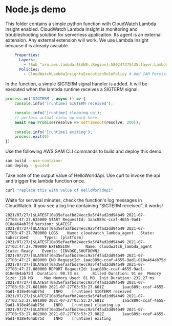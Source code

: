 # Node.js demo

This folder contains a simple python function with CloudWatch Lambda Insight enabled. CloudWatch Lambda Insight is monitoring and troubleshooting solution for serverless applicaiton. Its agent is an external extension. Any external extension will work. We use Lambda Insight because it is already avaiable.

```yaml
    Properties:
      Layers:
        - !Sub "arn:aws:lambda:${AWS::Region}:580247275435:layer:LambdaInsightsExtension:14" # Add Lambda Insight Extension
      Policies:
        - CloudWatchLambdaInsightsExecutionRolePolicy # Add IAM Permission for Lambda Insight Extension
```

In the function, a simple SIGTERM signal handler is added. It will be executed when the lambda runtime receives a SIGTERM signal.

```javascript
process.on('SIGTERM', async () => {
    console.info('[runtime] SIGTERM received');

    console.info('[runtime] cleaning up');
    // perform actual clean up work here. 
    await new Promise(resolve => setTimeout(resolve, 200));
    
    console.info('[runtime] exiting');
    process.exit(0)
});
```

Use the following AWS SAM CLI commands to build and deploy this demo.

```bash
sam build --use-container
sam deploy --guided 
```

Take note of the output value of HelloWorldApi. Use curl to invoke the api and trigger the lambda function once.

```bash
curl "replace this with value of HelloWorldApi"
```

Waite for serveral minutes, check the function's log messages in CloudWatch. If you see a log line containing "SIGTERM received", it works!

```
2021/07/27/[$LATEST]0a35efaafbd24ecc9a5f4fad2dd94b49 2021-07-27T03:47:27.635000 START RequestId: 1aac889c-ccaf-4655-9ad1-018e464ab75d Version: $LATEST
2021/07/27/[$LATEST]0a35efaafbd24ecc9a5f4fad2dd94b49 2021-07-27T03:47:27.789000 LOGS    Name: cloudwatch_lambda_agent   State: Subscribed       Types: [platform]
2021/07/27/[$LATEST]0a35efaafbd24ecc9a5f4fad2dd94b49 2021-07-27T03:47:27.789000 EXTENSION       Name: cloudwatch_lambda_agent   State: Ready    Events: [INVOKE,SHUTDOWN]
2021/07/27/[$LATEST]0a35efaafbd24ecc9a5f4fad2dd94b49 2021-07-27T03:47:27.880000 END RequestId: 1aac889c-ccaf-4655-9ad1-018e464ab75d
2021/07/27/[$LATEST]0a35efaafbd24ecc9a5f4fad2dd94b49 2021-07-27T03:47:27.880000 REPORT RequestId: 1aac889c-ccaf-4655-9ad1-018e464ab75d  Duration: 90.73 ms      Billed Duration: 91 ms  Memory Size: 128 MB     Max Memory Used: 81 MB  Init Duration: 232.27 ms
2021/07/27/[$LATEST]0a35efaafbd24ecc9a5f4fad2dd94b49 2021-07-27T03:53:27.681000 2021-07-27T03:53:27.661Z        1aac889c-ccaf-4655-9ad1-018e464ab75d    INFO    [runtime] SIGTERM received
2021/07/27/[$LATEST]0a35efaafbd24ecc9a5f4fad2dd94b49 2021-07-27T03:53:27.681000 2021-07-27T03:53:27.681Z        1aac889c-ccaf-4655-9ad1-018e464ab75d    INFO    [runtime] cleaning up
2021/07/27/[$LATEST]0a35efaafbd24ecc9a5f4fad2dd94b49 2021-07-27T03:53:27.882000 2021-07-27T03:53:27.882Z        1aac889c-ccaf-4655-9ad1-018e464ab75d    INFO    [runtime] exiting
```

